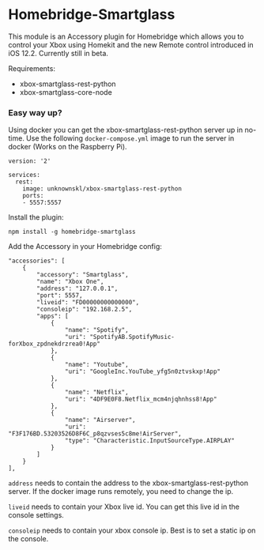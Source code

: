 # Homebridge-Smartglass

This module is an Accessory plugin for Homebridge which allows you to control your Xbox using Homekit and the new Remote control introduced in iOS 12.2.
Currently still in beta.

Requirements:
- xbox-smartglass-rest-python
- xbox-smartglass-core-node

### Easy way up?

Using docker you can get the xbox-smartglass-rest-python server up in no-time. Use the following `docker-compose.yml` image to run the server in docker (Works on the Raspberry Pi).

    version: '2'

    services:
      rest:
        image: unknownskl/xbox-smartglass-rest-python
        ports:
        - 5557:5557

Install the plugin:

    npm install -g homebridge-smartglass

Add the Accessory in your Homebridge config:

    "accessories": [
        {
            "accessory": "Smartglass",
            "name": "Xbox One",
            "address": "127.0.0.1",
            "port": 5557,
            "liveid": "FD00000000000000",
            "consoleip": "192.168.2.5",
            "apps": [
                {
                    "name": "Spotify",
                    "uri": "SpotifyAB.SpotifyMusic-forXbox_zpdnekdrzrea0!App"
                },
                {
                    "name": "Youtube",
                    "uri": "GoogleInc.YouTube_yfg5n0ztvskxp!App"
                },
                {
                    "name": "Netflix",
                    "uri": "4DF9E0F8.Netflix_mcm4njqhnhss8!App"
                },
                {
                    "name": "Airserver",
                    "uri": "F3F176BD.53203526D8F6C_p8qzvses5c8me!AirServer",
                    "type": "Characteristic.InputSourceType.AIRPLAY"
                }
            ]
        }
    ],

`address` needs to contain the address to the xbox-smartglass-rest-python server. If the docker image runs remotely, you need to change the ip.

`liveid` needs to contain your Xbox live id. You can get this live id in the console settings.

`consoleip` needs to contain your xbox console ip. Best is to set a static ip on the console.
